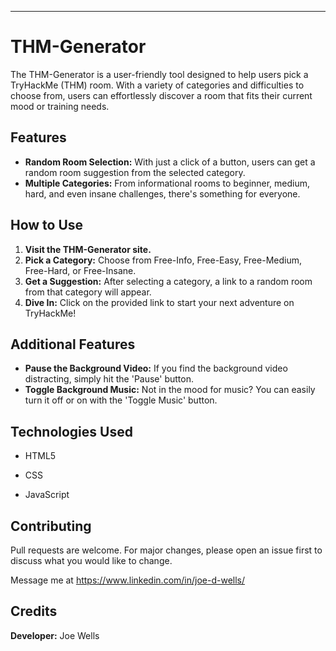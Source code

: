 ---

# THM-Generator

The THM-Generator is a user-friendly tool designed to help users pick a TryHackMe (THM) room. With a variety of categories and difficulties to choose from, users can effortlessly discover a room that fits their current mood or training needs.

## Features

- **Random Room Selection:** With just a click of a button, users can get a random room suggestion from the selected category.
- **Multiple Categories:** From informational rooms to beginner, medium, hard, and even insane challenges, there's something for everyone.

## How to Use

1.  **Visit the THM-Generator site.**
2.  **Pick a Category:** Choose from Free-Info, Free-Easy, Free-Medium, Free-Hard, or Free-Insane.
3.  **Get a Suggestion:** After selecting a category, a link to a random room from that category will appear.
4.  **Dive In:** Click on the provided link to start your next adventure on TryHackMe!

## Additional Features

- **Pause the Background Video:** If you find the background video distracting, simply hit the 'Pause' button.
- **Toggle Background Music:** Not in the mood for music? You can easily turn it off or on with the 'Toggle Music' button.

## Technologies Used

- HTML5

- CSS

- JavaScript

## Contributing

Pull requests are welcome. For major changes, please open an issue first to discuss what you would like to change.

Message me at https://www.linkedin.com/in/joe-d-wells/

## Credits

**Developer:** Joe Wells
